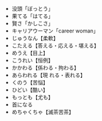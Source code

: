 - 没頭「ぼっとう」
- 果てる「はてる」
- 賢さ「かしこさ」
- キャリアウーマン「career woman」
- じゅうなん【柔軟】
- こたえる【答える・応える・堪える】
- めうえ【目上】
- こうれい【恒例】
- かかわる【係わる・拘わる】
- あらわれる【現    れる・表れる】
- くのう【苦悩】
- ひどい【酷い】
- もっとも【尤も】
- 首になる
- めちゃくちゃ【滅茶苦茶】